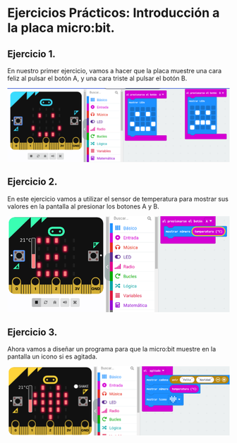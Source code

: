 # Ejercicios Prácticos: Introducción a la placa micro:bit.

## Ejercicio 1.
En nuestro primer ejercicio, vamos a hacer que la placa muestre una cara feliz al pulsar el botón A, y una cara triste al pulsar el botón B.

![image](Modulo1Ejercicio1.png)

## Ejercicio 2.
En este ejercicio vamos a utilizar el sensor de temperatura para mostrar sus valores en la pantalla al presionar los botones A y B.

![image](Modulo1Ejercicio2.png)

## Ejercicio 3. 
Ahora vamos a diseñar un programa para que la micro:bit muestre en la pantalla un icono si es agitada.

![image](Modulo1Ejercicio3.png)

